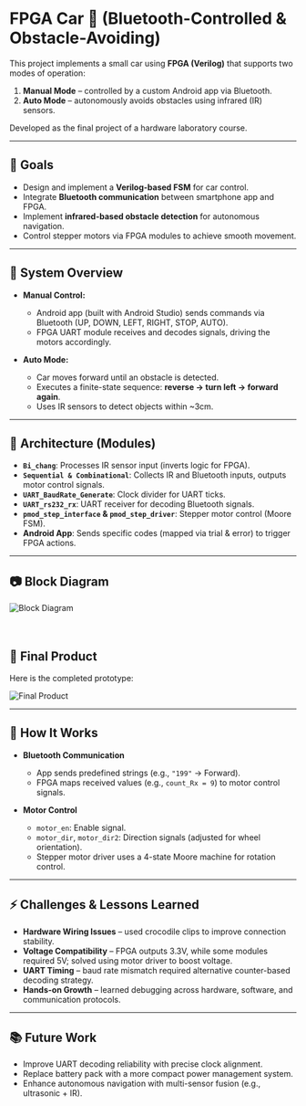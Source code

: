 <!--# FPGA CAR

使用FPGA與verilog做出一台可以由手機藍芽遙控，運用藍芽模組接收遙控訊號的車子，另外的模式是可以讓車子自動行徑而不靠遙控，車子運用紅外線避障模組來感測前方障礙物並且及時轉彎再前行


![](https://github.com/zzzzz314314/fpga-bluetooth-car/raw/master/fpga_car.png)<br>

其中的兩種模式詳述如下：<br>
- Manual: 於手機控制上、下、左、右
- Auto: 車子自動前行，前方有障礙物時，後退、左轉、再前行。手機使用android studio寫app，介面如下

![](https://github.com/zzzzz314314/fpga-bluetooth-car/blob/master/fpga_car1.png)<br><br><br>
# Block Diagram
![](https://github.com/zzzzz314314/fpga-bluetooth-car/blob/master/fpga_car2.png)<br><br><br>
# 成品
![](https://github.com/zzzzz314314/fpga-bluetooth-car/blob/master/fpga_car3.png)<br>
更多細節請於report中瀏覽，另關於app控制端，請於fpga-bluetooth-car-control project中瀏覽-->


# FPGA Car 🚗 (Bluetooth-Controlled & Obstacle-Avoiding)

This project implements a small car using **FPGA (Verilog)** that supports two modes of operation:  
1. **Manual Mode** – controlled by a custom Android app via Bluetooth.  
2. **Auto Mode** – autonomously avoids obstacles using infrared (IR) sensors.

Developed as the final project of a hardware laboratory course.  

---

## 🎯 Goals
- Design and implement a **Verilog-based FSM** for car control.  
- Integrate **Bluetooth communication** between smartphone app and FPGA.  
- Implement **infrared-based obstacle detection** for autonomous navigation.  
- Control stepper motors via FPGA modules to achieve smooth movement.

---

## 📱 System Overview
- **Manual Control:**  
  - Android app (built with Android Studio) sends commands via Bluetooth (UP, DOWN, LEFT, RIGHT, STOP, AUTO).  
  - FPGA UART module receives and decodes signals, driving the motors accordingly.  

- **Auto Mode:**  
  - Car moves forward until an obstacle is detected.  
  - Executes a finite-state sequence: **reverse → turn left → forward again**.  
  - Uses IR sensors to detect objects within ~3cm.

---

## 🔧 Architecture (Modules)
- **`Bi_chang`**: Processes IR sensor input (inverts logic for FPGA).  
- **`Sequential & Combinational`**: Collects IR and Bluetooth inputs, outputs motor control signals.  
- **`UART_BaudRate_Generate`**: Clock divider for UART ticks.  
- **`UART_rs232_rx`**: UART receiver for decoding Bluetooth signals.  
- **`pmod_step_interface` & `pmod_step_driver`**: Stepper motor control (Moore FSM).  
- **Android App**: Sends specific codes (mapped via trial & error) to trigger FPGA actions.  

---

## 📷 Block Diagram
![Block Diagram](https://github.com/zzzzz314314/fpga-bluetooth-car/blob/master/fpga_car2.png)<br><br><br>

## 📸 Final Product
Here is the completed prototype:

![Final Product](https://github.com/zzzzz314314/fpga-bluetooth-car/blob/master/fpga_car3.png)

---

## 🚀 How It Works
- **Bluetooth Communication**  
  - App sends predefined strings (e.g., `"199"` → Forward).  
  - FPGA maps received values (e.g., `count_Rx = 9`) to motor control signals.  

- **Motor Control**  
  - `motor_en`: Enable signal.  
  - `motor_dir`, `motor_dir2`: Direction signals (adjusted for wheel orientation).  
  - Stepper motor driver uses a 4-state Moore machine for rotation control.  

---

## ⚡ Challenges & Lessons Learned
- **Hardware Wiring Issues** – used crocodile clips to improve connection stability.  
- **Voltage Compatibility** – FPGA outputs 3.3V, while some modules required 5V; solved using motor driver to boost voltage.  
- **UART Timing** – baud rate mismatch required alternative counter-based decoding strategy.  
- **Hands-on Growth** – learned debugging across hardware, software, and communication protocols.

---

## 📚 Future Work
- Improve UART decoding reliability with precise clock alignment.  
- Replace battery pack with a more compact power management system.  
- Enhance autonomous navigation with multi-sensor fusion (e.g., ultrasonic + IR).  
